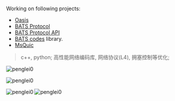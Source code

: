Working on following projects:
- [Oasis](https://github.com/n-hop/oasis)
- [BATS Protocol](https://github.com/n-hop/oasis/tree/main/bats#about-bats-protocol)
- [BATS Protocol API](https://github.com/n-hop/bats-protocol-api)
- [BATS codes](https://iest2.ie.cuhk.edu.hk/~whyeung/publications/BATS-full.pdf) library.
- [MsQuic](https://github.com/microsoft/msquic)

> c++, python; 高性能网络编码库, 网络协议(L4), 拥塞控制等优化; 

<p align="left"><img src="https://komarev.com/ghpvc/?username=penglei0&label=Profile%20views&color=0e75b6&style=flat" alt="penglei0" /> </p>
<p><img align="center" src="https://github-readme-stats.vercel.app/api?username=penglei0&show_icons=true&locale=en" alt="penglei0" /></p>
<p><img align="left" src="https://github-readme-stats.vercel.app/api/top-langs?username=penglei0&show_icons=true&locale=en&layout=compact" alt="penglei0" /></p>
<p><img align="center" src="https://github-readme-streak-stats.herokuapp.com/?user=penglei0&" alt="penglei0" /></p>
